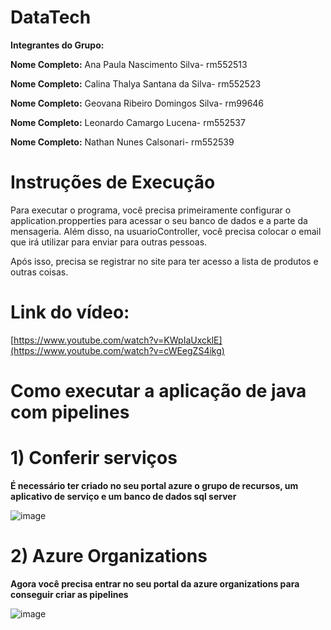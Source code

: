 # DataTech
**Integrantes do Grupo:**

**Nome Completo:** Ana Paula Nascimento Silva- rm552513

**Nome Completo:** Calina Thalya Santana da Silva- rm552523

**Nome Completo:** Geovana Ribeiro Domingos Silva- rm99646

**Nome Completo:** Leonardo Camargo Lucena- rm552537

**Nome Completo:** Nathan Nunes Calsonari- rm552539

# Instruções de Execução
Para executar o programa, você precisa primeiramente configurar o application.propperties para acessar o seu banco de dados e a parte da mensageria. Além disso, na usuarioController, você precisa colocar o email que irá utilizar para enviar para outras pessoas.

Após isso, precisa se registrar no site para ter acesso a lista de produtos e outras coisas.

# Link do vídeo:
[https://www.youtube.com/watch?v=KWpIaUxcklE](https://www.youtube.com/watch?v=cWEegZS4ikg)

# Como executar a aplicação de java com pipelines

# 1) Conferir serviços
**É necessário ter criado no seu portal azure o grupo de recursos, um aplicativo de serviço e um banco de dados sql server**

![image](https://github.com/user-attachments/assets/29ba6b5c-06ff-410b-824c-ad701fc9ae7c)

# 2) Azure Organizations
**Agora você precisa entrar no seu portal da azure organizations para conseguir criar as pipelines**

![image](https://github.com/user-attachments/assets/86402edc-e8bf-4ee7-9f68-023094f04942)
